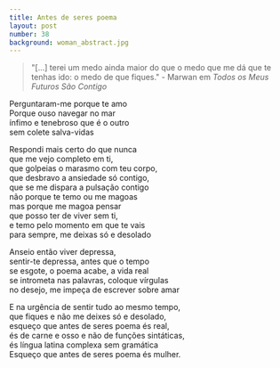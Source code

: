 ```yaml
---
title: Antes de seres poema
layout: post
number: 38
background: woman_abstract.jpg
---
```


> "\[...\] terei um medo ainda maior do que o medo que me dá que te tenhas ido: o medo de que fiques." - Marwan em *Todos os Meus Futuros São Contigo*

Perguntaram-me porque te amo  
Porque ouso navegar no mar  
ínfimo e tenebroso que é o outro  
sem colete salva-vidas  

Respondi mais certo do que nunca  
que me vejo completo em ti,  
que golpeias o marasmo com teu corpo,  
que desbravo a ansiedade só contigo,  
que se me dispara a pulsação contigo  
não porque te temo ou me magoas  
mas porque me magoa pensar  
que posso ter de viver sem ti,  
e temo pelo momento em que te vais  
para sempre, me deixas só e desolado 

Anseio então viver depressa,  
sentir-te depressa, antes que o tempo  
se esgote, o poema acabe, a vida real  
se intrometa nas palavras, coloque vírgulas  
no desejo, me impeça de escrever sobre amar  

E na urgência de sentir tudo ao mesmo tempo,  
que fiques e não me deixes só e desolado,  
esqueço que antes de seres poema és real,  
és de carne e osso e não de funções sintáticas,  
és língua latina complexa sem gramática  
Esqueço que antes de seres poema és mulher.  